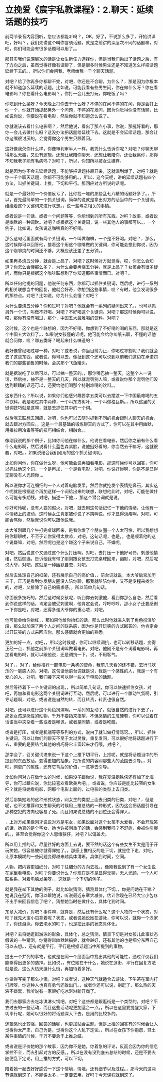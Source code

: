 # 立挽爱《宸宇私教课程》：2.聊天：延续话题的技巧

前两节录音内容回听，您应该都能听吗？，OK，好了，不说那么多了，开始讲课吧，好吗？，我们先讲这个叫你言须话题，就是之前讲的深层次不同的话题嘛，对吧，你们可能会有很多话题可以用了。。

那其实我们说深层次的话是让女生新任力选择你，但是当我们拋出了话题之后，有了方向之后，虽然觉得好像有话聊了，但是很多时候男生还是不知道怎么样把话题延续下去的。，所以你们会问我，老师给我一千个聊天话题。

对吧？给了你再多你都聊不完，对吧，你还是不会聊，为什么？，那是因为你根本就不知道怎么延续的话题，比如说，可能我看有些男生问，你在做什么呀？你在看电影吗？你在看什么电影啊？，你打一会儿去打玩，你吃饭了吗？

你吃到什么菜呀？今天晚上打你去干什么呀？不停的在问不停的在问，你是会打上你一个，你就开始提起另外一个问题，不停的在发问，因为你觉得你没有话聊，比如说你说，你要说在看电影，然后你就不知道怎么说了。

你就说该去看什么电影啊？，然后他说，看出了那点小事，你说，那挺好看的，那你一会儿去做什么呀？这没办法把话题给延续下去。这就是不会延续话题，那会让你这嘴很讨厌的，会觉得你这个男生只顾着问。

这好像我欠你什么样，你像审判审半人一样，我凭什么告诉你呢？对吧？你聊天聊得那么无趣，又没有逻辑，还想让我陪你聊天，还想让我陪你，还让我离你，那你不知我老子能有毛病吗？对吧？，所以，你知所以被女生嫌弃。

就是因为你不会去延续话题，不能够把话题扑展开来，这就漏到爆了，对吧？就是你一千个聊天话题，你都不可能够用的。，所以，这今天呢，讲的延续话题有四个方法，叫抓关键词，上推，下切和平行。那回应对方所说的话呢。

就是一个最好的一个价值反亏了，比你找一堆的那些乱七八糟的话题好多了。，所以，首先最简单的一个抓关键词，简单的说就是拿出对方的话当中的一个关键词，维绕着这个关键词来进行联想。，说一些与之相关的事情。

或者说是一句话，或者一个问题等等，你能想到的所有东西。对吧？故事，或者说是幽默的一种调砍。对吧？或根据这个关键词，说一些其他人的事都可以。，一个例子，比如说，女孩说这咖啡真的不好喝。

那么这句话里面就有两个关键词，一个叫做咖啡，一个是不好喝。对吧？，那么，这时候你可以回答他，接着这个用这个咖啡做的关键词，你可能会想到你说，因为这个咖啡烧的时间还不够，大概应该还差了五分钟。。

如果再多烧五分钟，就会是上品了。对吧？这时候对方就觉得，哎，你怎么会知道？你怎么会懂那么多？，为什么会要再烧五分钟，就是上品了？女孩会有很多疑问，而你只是根据这个咖啡联想到了你知道那些事情而已。对吧？。

所以任何他提的问题，他说任何东西，你都可以抓住关键词，然后呢，进行一系列的相关联想当中的回复，他就会好奇，你想到这些事情，哎？有时，他会发现很多的那些点。对吧？比如说，你为什么会懂？对吧？

为什么要烧五分钟？你和过吗？对吧？他就会有一系列的疑问出来了。，也可以抓另外一个词，叫做不好喝。对吧？不好喝这个关键词。对吧？那这时候你可以说，哎，那你有没有喝过，那个，中国五大最难喝的饮料。对吧？

这时候，这个也是个联想的，因为不好喝，你想到了不好喝的喝的东西，那就是这个中国五大饮料了。，如果说女孩懂的话呢，他可能会给你纠纸去聊，不懂的话他就会问你，哎？哪五类呀？喝起来什么味道的？

我好像曾经喝过哪一种，对吧？或者说，你当目前为止，你喝过导割呢？我们就会去了这些东西，或者说，你可以去，像扯到这个还可以说到以前我们这边在承诺罚我们的那些销售的时候，会买那个飞鱼罐头。

就是据说吃了以后可以，可以抽一整天的。，那你嘴巴抽一整天，这整个人一说话，然后抽，抽不是一整天的几天，所以就宠罚别人嘛，或者说你那个宠罚他们没达到眼睛的话还可以，还要给他们喝那个特别难喝的饮料。。

这东西什么？所以说，如果你们也感兴趣要拿五类可以去摆渡一下中国最难喝的五种饮料，我是喝过其中两种，一个叫东方树叶，一个叫做格瓦斯。，所以这里的关键词技巧就是这嘛，就是去抓住其中的一个词。

然后呢去联想去回应，对吧，你也可以去随时抓到不同的机会跟别人聊天的机会，就去跟对方回应。，这是一个最基础的锻炼聊天的方式了，你可以在其中用幽默，用推拉用冷毒等等的技巧相结合，相融合。。

像刚我说的那个例子，比如你问他在做什么，他说在看电影，然后你之前有什么看什么电影啊，然后说看什么蓝色森紫脸，说他挺好看的，你当然去干嘛呀，这就很蠢，对吧。，如果说结合我们刚用的这个抓关键词呢。

比如你问他，你在做什么呀，他可能会说再加看电影，那这时候你可以回答，你可以抓住他这个词，一个是再加，一个是看电影，对吧，你说好惨啊，你是不是显得无聊没有人光顾你，。

所以说你才可连细细的一个人对着电脑发呆，然后你就挖发个表情挖鼻石，其实这个呢就是根据这个再加这样一个词给出来的联想，联想他此时，对吧，可能在做什么可能有多期残，对吧，描述一下他，，那这个潜台词就是说。

你好可怜呢，没有人要的假火，对吧，就去用这句话记忆一下他的情绪，让他有一种情绪上的波动，这时候女生肯定被你说了不爽啊说，你才显得淡疼啊，对吧，可能会骂你，然后就说你可以跟他说我。

本大爷刚跟几个牛打完桌球回来，是看你发了个朋友圈一个人太可怜，所以我想想陪你聊聊喽，不至于让你显得太欺凉，对吧，这句话呢，也是，，也是顺着他的这个说嫌嘛，对吧，然后呢也是这个嫌这个子来说自己，不嫌呢。

对吧，然后说这个又通过这个什么打压啊，对吧，去打压一下他好可怜，刺激他情绪，然后御选，告诉他我有带了刚刚跟女孩去打完桌球回来，幽默，对吧，然后呢说大爷，对吧，这就是一种幽默自恋，对吧。

然后去处理自己的框架，还有展示自己的高价值，，前台词就说，本大爷后宫加历三千，正巧是看到你发朋友圈没人陪你聊，那我就陪陪你喽，又不是专程来找你的，对吧，又排除了自己的需求感。，所以简单几句话。

你面很多技巧的，然后这时候女孩呢，听到你去刺激他，看到你那么自恋，然后看到你说这样的话，肯定会被受刺激啊，他肯定会说，哼哼哼哼，那小女子还要感谢一下你是吧，对吧，还得多谢大爷你的重心喽，对吧。

他可能会给你抬杠，，那如果他给你抬杠的话，那么此时他就进入到了角色扮演阶段，那么就加深了两个人之间的联系感，因为你是开玩笑的方式回答的，他肯定会以开玩笑的方式来回应你，那么感情就会更加的熟悉。

更加的好一点，对吧，，所以这时候呢，你可以继续调抗，也可以转移话题，变得正经一点，抓他之前那个关键词叫做看电影，对吧，他刚不是有个词看电影吗，再加看电影吗，就可以跟他说，还是调抗一下，说，不用客气。

对了，，对了，给你推荐一部电影一条狗的使命，我前几天看的还不错，去行马欢乐的一庭感人的，对吧，这句话他前台词就是说，我是一个感性的人，我是一个有爱心的人，对吧，我们接下来可以聊一些关于电影的话题。

然后等待着下一个关键词的出现，，所以简单几句话，你可以快速抓住女孩，对吧，再加和看电影这两个关键词进行互动，然后呢，可以进行一个雕动气氛啊，引导话题啊，对吧，或者说是自然的转，而且转责，转责也很自然。

对吧，还可以进行这个角色扮演啊，一系列的互动了，就很自然的进行下去了，，那张女孩是感性的动物，千万不要指来指望，不但感情的生班硬套，你可以试着在话语当中夹杂着一些或者是嘲讽，或者是同情，或者是吃醋。

或者是打压，或者是机销等等系列的方式，说白了就叫做打情骂窍。，所以，抓住关键词，可以让你们的聊天不至于太过灵散，重复发问，可以很好地将话题进行下去，重要的是要结合其他的机巧将它丰富起来才行哦，对吧？。

那学会了，召关键词进来说一下这个上推下切平行，上推呢，就是将话题当中的所提到的东西放话，变得更加的抽象，把所说的内容网那些大的范围去引导。，对吧，网更广的属性，还有它背后的价值，一意等去引导。

比如你问对方在做什么的时候，如果没子跟你说，我在宠温钢铁侠还有加了比海导，你可以跟它说，你比较喜欢看欧美片吧。，或者说，你应该是能比较窄的女生吧？就是将她看电影，网那个电影上面的，过电影的类型上去归类。

然后那集她现的这种形式状态，网女生的类型上面去归类的归类，对吧？，但是呢，也不太推荐和女生聊天的时候用上推总结的一种形式，因为这会把话题引导在那种空犯的方向也容易了死。而且如果说总结的不到位还会得罪人。

，上对方如果像刚才说说对方是宅女，如果说面对这个女孩不太爱看，不会开玩笑的话，她真的是个宅女，她也许被刺重了的话，会感到我吗？不舒适，会被你引爆的。，甚至会觉得你这个人思维狭仔，对吧？以偏盖犬。

所以用上推的话，尽量往好的方面上去说，要不然的话这个有些女生不太是用于开玩笑她，很容易被你就得罪她了。，那感上推相反的是下切，就是往下走，对吧，让原本模糊的一些问题变得越来越具体清晰，具体到时间，空间。

人物，把内容更加细分，对吧？往细分的方向去找。，像刚我说到了有一个女生说在家里看电影，对吧？你要说什么？你现在是不是显得无聊，无人光顾，一个人可联系系，对着电脑发呆呀。，这就是一个下切的例子。

就是我在举下其他的例子，就比如说猜测，猜测具体化下切。，你是问她在干嘛？她说我在逛街，你可以跟她说，听说最近东章大减价，估计你现在已经大宝小包疼不出手来回我信息了吧？，猜想她当时在做什么，具体化到时间。

东章大减价，对吧？事件嘛，就算是，然后还有什么呢？这个人物的一个状态，对吧？我先大宝小包拿着呢？状态，或者说她说她在游泳，你可以说，就你一个汉家子，你还游泳，你去泡水的吧？，也是把此事的状态具体化。

对吧？去将她逛街游泳的形象，具体化，总之猜测，情景下切是对女孩儿此事状态假设的一种猜测，你猜得越幽默越搞笑，就会越好，还有其他的也是细分东西自己可以去想。，还有就是平行，平行是根据话题当中所提到的事物。

提出一个并列的事物，也就是在同一个层面当中找出其他的可能性，通过评仪我们能够得出更多的选择。比如说，，有位她在干什么，她说在逛街，平行在回复方法就是说，这么大热天逛什么街，再加待着多好。

你做得写完了那么小傻。对吧？或者说，这种天气就适合去游泳，下午茶在室内打打牌呀，你这种人也真有勇气还敢出门。，或者你还可以说，别逛了，那么热的天液不嫌累，我听说有一家很好吃冰淇淋新开商了。

我们去那家店去吃冰淇淋火锅吧。对吧？这些都是跟逛街是一个类型的，对吧？平衣过去的一些活动，而且这些活动呢更加适合一点。，所以在这里要提醒大家，下切平行呢，她可以很好的将话题深入下去，是用的比较多的。

逻辑感也比较强，回答的话呢，也更加贴合主题。但是上推的回答有的时候会让人觉得你太严肃，自己为是，觉得你这个人乱下定论。，所以在女孩下你抱怨，轻土某件事情的时候，千万不要急于上推总结。

或者说是评价她的那个故事，因为你不是她，你着急的评论，反而会因为你的信息掌控不全，而去引起对方的反感。，所以在没有没到底去总结的时候，还是不要去随便乱下定论，用上推的方式，可以下切。

陪着她一起去好好感受一下这个情境，情境，还有细节以及过程。，那今天的这两节课就到这了，不能讲太多，一定要去用，好吗？今天课程就到这了。

